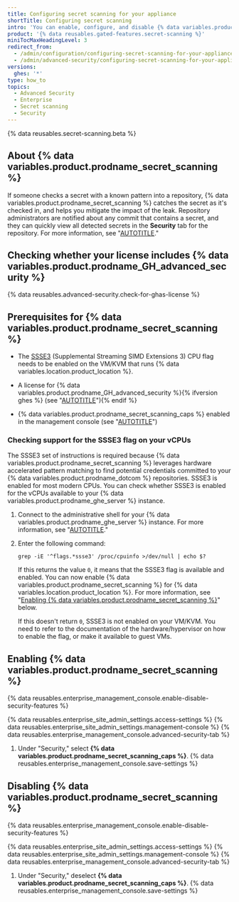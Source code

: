 ```yaml
---
title: Configuring secret scanning for your appliance
shortTitle: Configuring secret scanning
intro: 'You can enable, configure, and disable {% data variables.product.prodname_secret_scanning %} for {% data variables.location.product_location %}. {% data variables.product.prodname_secret_scanning_caps %} allows users to scan code for accidentally committed secrets.'
product: '{% data reusables.gated-features.secret-scanning %}'
miniTocMaxHeadingLevel: 3
redirect_from:
  - /admin/configuration/configuring-secret-scanning-for-your-appliance
  - /admin/advanced-security/configuring-secret-scanning-for-your-appliance
versions:
  ghes: '*'
type: how_to
topics:
  - Advanced Security
  - Enterprise
  - Secret scanning
  - Security
---
```


{% data reusables.secret-scanning.beta %}

## About {% data variables.product.prodname_secret_scanning %}

If someone checks a secret with a known pattern into a repository, {% data variables.product.prodname_secret_scanning %} catches the secret as it's checked in, and helps you mitigate the impact of the leak. Repository administrators are notified about any commit that contains a secret, and they can quickly view all detected secrets in the **Security** tab for the repository. For more information, see "[AUTOTITLE](/code-security/secret-scanning/about-secret-scanning)."

## Checking whether your license includes {% data variables.product.prodname_GH_advanced_security %}

{% data reusables.advanced-security.check-for-ghas-license %}

## Prerequisites for {% data variables.product.prodname_secret_scanning %}

- The [SSSE3](https://www.intel.com/content/dam/www/public/us/en/documents/manuals/64-ia-32-architectures-optimization-manual.pdf#G3.1106470) (Supplemental Streaming SIMD Extensions 3) CPU flag needs to be enabled on the VM/KVM that runs {% data variables.location.product_location %}.

- A license for {% data variables.product.prodname_GH_advanced_security %}{% ifversion ghes %} (see "[AUTOTITLE](/billing/managing-billing-for-github-advanced-security/about-billing-for-github-advanced-security)"){% endif %}

- {% data variables.product.prodname_secret_scanning_caps %} enabled in the management console (see "[AUTOTITLE](/admin/code-security/managing-github-advanced-security-for-your-enterprise/enabling-github-advanced-security-for-your-enterprise)")

### Checking support for the SSSE3 flag on your vCPUs

The SSSE3 set of instructions is required because {% data variables.product.prodname_secret_scanning %} leverages hardware accelerated pattern matching to find potential credentials committed to your {% data variables.product.prodname_dotcom %} repositories. SSSE3 is enabled for most modern CPUs. You can check whether SSSE3 is enabled for the vCPUs available to your {% data variables.product.prodname_ghe_server %} instance.

1. Connect to the administrative shell for your {% data variables.product.prodname_ghe_server %} instance. For more information, see "[AUTOTITLE](/admin/configuration/configuring-your-enterprise/accessing-the-administrative-shell-ssh)."
2. Enter the following command:

   ```shell
   grep -iE '^flags.*ssse3' /proc/cpuinfo >/dev/null | echo $?
   ```

   If this returns the value `0`, it means that the SSSE3 flag is available and enabled. You can now enable {% data variables.product.prodname_secret_scanning %} for {% data variables.location.product_location %}. For more information, see "[Enabling {% data variables.product.prodname_secret_scanning %}](#enabling-secret-scanning)" below.

   If this doesn't return `0`, SSSE3 is not enabled on your VM/KVM. You need to refer to the documentation of the hardware/hypervisor on how to enable the flag, or make it available to guest VMs.

## Enabling {% data variables.product.prodname_secret_scanning %}

{% data reusables.enterprise_management_console.enable-disable-security-features %}

{% data reusables.enterprise_site_admin_settings.access-settings %}
{% data reusables.enterprise_site_admin_settings.management-console %}
{% data reusables.enterprise_management_console.advanced-security-tab %}
1. Under "Security," select **{% data variables.product.prodname_secret_scanning_caps %}**.
{% data reusables.enterprise_management_console.save-settings %}

## Disabling {% data variables.product.prodname_secret_scanning %}

{% data reusables.enterprise_management_console.enable-disable-security-features %}

{% data reusables.enterprise_site_admin_settings.access-settings %}
{% data reusables.enterprise_site_admin_settings.management-console %}
{% data reusables.enterprise_management_console.advanced-security-tab %}
1. Under "Security," deselect **{% data variables.product.prodname_secret_scanning_caps %}**.
{% data reusables.enterprise_management_console.save-settings %}
